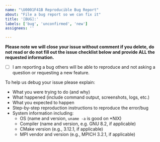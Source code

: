 ```yaml
---
name: "\U0001F41B Reproducible Bug Report"
about: "File a bug report so we can fix it"
title: '[BUG]:'
labels: ['bug', 'unconfirmed', 'new']
assignees: ''

---
```


**Please note we will close your issue without comment if you delete, do not read or do not fill out the issue checklist below and provide ALL the requested information.**

- [ ] I am reporting a bug others will be able to reproduce and not asking a question or requesting a new feature.

To help us debug your issue please explain:
- What you were trying to do (and why)
- What happened (include command output, screenshots, logs, etc.)
- What you expected to happen
- Step-by-step reproduction instructions to reproduce the error/bug
- System information including:
  - OS (name and version, `uname -a` is good on *NIX)
  - Compiler (name and version, e.g. GNU 8.2, if applicable)
  - CMake version (e.g., 3.12.1, if applicable)
  - MPI vendor and version (e.g., MPICH 3.2.1, if applicable)
